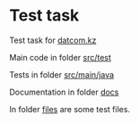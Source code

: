 # Test task

Test task for <a href="datcom.kz">datcom.kz</a>

Main code in folder <a href="https://github.com/murtll/datcom-test/tree/master/src/test/java/kz/datcom/test">src/test</a>

Tests in folder <a href="https://github.com/murtll/datcom-test/tree/master/src/main/java/kz/datcom/test">src/main/java</a>

Documentation in folder <a href="https://github.com/murtll/datcom-test/tree/master/doc">docs</a>

In folder <a href="https://github.com/murtll/datcom-test/tree/master/files">files</a> are some test files.